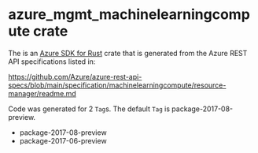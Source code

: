 # azure_mgmt_machinelearningcompute crate

The is an [Azure SDK for Rust](https://github.com/Azure/azure-sdk-for-rust) crate that is generated from the Azure REST API specifications listed in:

https://github.com/Azure/azure-rest-api-specs/blob/main/specification/machinelearningcompute/resource-manager/readme.md

Code was generated for 2 `Tag`s. The default `Tag` is package-2017-08-preview.


- package-2017-08-preview
- package-2017-06-preview